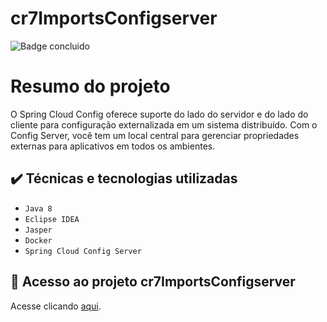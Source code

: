# cr7ImportsConfigserver

![Badge concluido](http://img.shields.io/static/v1?label=STATUS&message=Concluido&color=GREEN&style=for-the-badge)

# Resumo do projeto
O Spring Cloud Config oferece suporte do lado do servidor e do lado do cliente para configuração externalizada em um sistema distribuído. Com o Config Server, você tem um local central para gerenciar propriedades externas para aplicativos em todos os ambientes.

## ✔️ Técnicas e tecnologias utilizadas

- ``Java 8``
- ``Eclipse IDEA``
- ``Jasper``
- ``Docker``
- ``Spring Cloud Config Server``


## 📁 Acesso ao projeto cr7ImportsConfigserver
Acesse clicando [aqui](https://github.com/DouglasProenca/cr7ImportsConfigserver/tree/main).  
